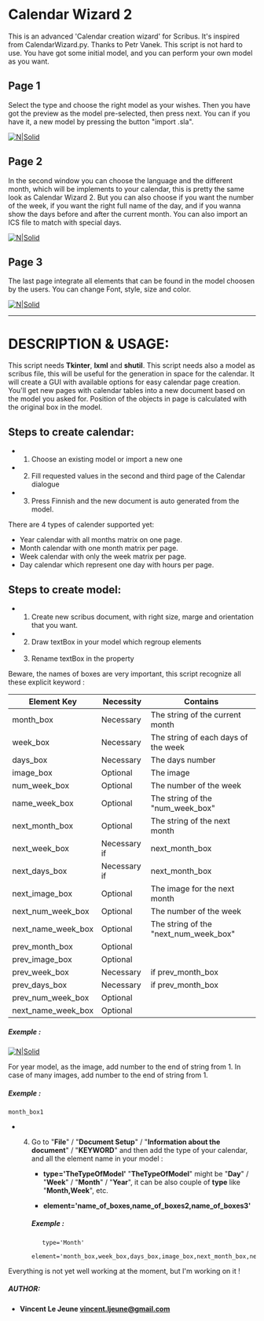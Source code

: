 # Calendar Wizard 2

This is an advanced 'Calendar creation wizard' for Scribus. It's inspired from CalendarWizard.py. Thanks to Petr Vanek.
This script is not hard to use. You have got some initial model, and you can perform your own model as you want.

## Page 1

Select the type and choose the right model as your wishes. Then you have got the preview as the model pre-selected, then press next.
You can if you have it, a new model by pressing the button "import .sla".

[![N|Solid](https://cldup.com/D6_9xoBllE.png)](https://nodesource.com/products/nsolid)

## Page 2

In the second window you can choose the language and the different month, which will be implements to your calendar, this is pretty the same look as Calendar Wizard 2.
But you can also choose if you want the number of the week, if you want the right full name of the day, and if you wanna show the days before and after the current month.
You can also import an ICS file to match with special days.

[![N|Solid](https://cldup.com/REqErZxBiM-3000x3000.png)](https://nodesource.com/products/nsolid)

## Page 3

The last page integrate all elements that can be found in the model choosen by the users.
You can change Font, style, size and color.

[![N|Solid](https://cldup.com/AI3lELgAlR-3000x3000.png)](https://nodesource.com/products/nsolid)

---

# **DESCRIPTION & USAGE:**

This script needs **Tkinter**, **lxml** and **shutil**. This script needs also a model as scribus file, this will be useful for the generation in space for the calendar.
It will create a GUI with available options
for easy calendar page creation. You'll get new pages with calendar
tables into a new document based on the model you asked for. Position of the
objects in page is calculated with the original box in the model.

## Steps to create calendar:
- 1) Choose an existing model or import a new one
- 2) Fill requested values in the second and third page of the Calendar dialogue
- 3) Press Finnish and the new document is auto generated from the model.

There are 4 types of calender supported yet:
- Year calendar with all months matrix on one page.
- Month calendar with one month matrix per page.
- Week calendar with only the week matrix per page.
- Day calendar which represent one day with hours per page.

## Steps to create model:

- 1) Create new scribus document, with right size, marge and orientation that you want.
- 2) Draw textBox in your model which regroup elements
- 3) Rename textBox in the property

Beware, the names of boxes are very important, this script recognize all these explicit keyword :

| Element Key | Necessity | Contains |
| ------ | ------ | ------ |
| month_box | Necessary | The string of the current month
| week_box | Necessary | The string of each days of the week |
| days_box | Necessary | The days number |
| image_box | Optional | The image |
| num_week_box | Optional | The number of the week |
| name_week_box | Optional | The string of the "num_week_box" |
| next_month_box | Optional | The string of the next month |
| next_week_box | Necessary if | next_month_box|
| next_days_box | Necessary if | next_month_box |
| next_image_box | Optional | The image for the next month|
| next_num_week_box | Optional | The number of the week |
| next_name_week_box | Optional | The string of the "next_num_week_box" |
| prev_month_box | Optional | |
| prev_image_box | Optional | |
| prev_week_box | Necessary | if prev_month_box |
| prev_days_box	| Necessary | if prev_month_box |
| prev_num_week_box | Optional | |
| next_name_week_box | Optional | |

##### Exemple : 
[![N|Solid](https://cldup.com/8ew_xCdyM_-3000x3000.png)](https://nodesource.com/products/nsolid)

For year model, as the image, add number to the end of string from 1.
In case of many images, add number to the end of string from 1.
##### Exemple : 
    month_box1


- 4) Go to "**File**" / "**Document Setup**" / "**Information about the document**" / "**KEYWORD**" and then add the type of your calendar, and all the element name in your model :
		- **type='TheTypeOfModel'**
		"**TheTypeOfModel**" might be "**Day**" / "**Week**" / "**Month**" / "**Year**", it can be also couple of **type** like "**Month,Week**", etc.

		- **element='name_of_boxes,name_of_boxes2,name_of_boxes3'**

		##### _**Exemple :**_
			type='Month'
			element='month_box,week_box,days_box,image_box,next_month_box,next_week_box,next_days_box'



Everything is not yet well working at the moment, but I'm working on it !


##### AUTHOR:
  - **Vincent Le Jeune <vincent.ljeune@gmail.com>**

